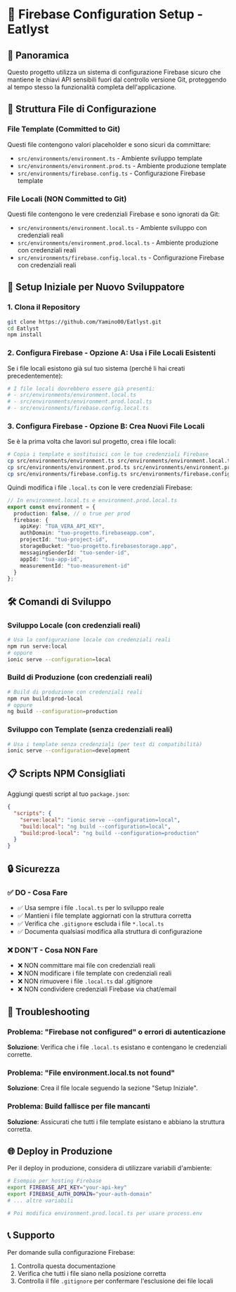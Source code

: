 # 🔐 Firebase Configuration Setup - Eatlyst

## 🎯 Panoramica

Questo progetto utilizza un sistema di configurazione Firebase sicuro che mantiene le chiavi API sensibili fuori dal controllo versione Git, proteggendo al tempo stesso la funzionalità completa dell'applicazione.

## 📁 Struttura File di Configurazione

### File Template (Committed to Git)
Questi file contengono valori placeholder e sono sicuri da committare:
- `src/environments/environment.ts` - Ambiente sviluppo template  
- `src/environments/environment.prod.ts` - Ambiente produzione template
- `src/environments/firebase.config.ts` - Configurazione Firebase template

### File Locali (NON Committed to Git)  
Questi file contengono le vere credenziali Firebase e sono ignorati da Git:
- `src/environments/environment.local.ts` - Ambiente sviluppo con credenziali reali
- `src/environments/environment.prod.local.ts` - Ambiente produzione con credenziali reali
- `src/environments/firebase.config.local.ts` - Configurazione Firebase con credenziali reali

## 🚀 Setup Iniziale per Nuovo Sviluppatore

### 1. Clona il Repository
```bash
git clone https://github.com/Yamino00/Eatlyst.git
cd Eatlyst
npm install
```

### 2. Configura Firebase - Opzione A: Usa i File Locali Esistenti
Se i file locali esistono già sul tuo sistema (perché li hai creati precedentemente):
```bash
# I file locali dovrebbero essere già presenti:
# - src/environments/environment.local.ts
# - src/environments/environment.prod.local.ts
# - src/environments/firebase.config.local.ts
```

### 3. Configura Firebase - Opzione B: Crea Nuovi File Locali
Se è la prima volta che lavori sul progetto, crea i file locali:

```bash
# Copia i template e sostituisci con le tue credenziali Firebase
cp src/environments/environment.ts src/environments/environment.local.ts
cp src/environments/environment.prod.ts src/environments/environment.prod.local.ts  
cp src/environments/firebase.config.ts src/environments/firebase.config.local.ts
```

Quindi modifica i file `.local.ts` con le vere credenziali Firebase:
```typescript
// In environment.local.ts e environment.prod.local.ts
export const environment = {
  production: false, // o true per prod
  firebase: {
    apiKey: "TUA_VERA_API_KEY",
    authDomain: "tuo-progetto.firebaseapp.com",
    projectId: "tuo-project-id",
    storageBucket: "tuo-progetto.firebasestorage.app", 
    messagingSenderId: "tuo-sender-id",
    appId: "tua-app-id",
    measurementId: "tuo-measurement-id"
  }
};
```

## 🛠️ Comandi di Sviluppo

### Sviluppo Locale (con credenziali reali)
```bash
# Usa la configurazione locale con credenziali reali
npm run serve:local
# oppure
ionic serve --configuration=local
```

### Build di Produzione (con credenziali reali)
```bash
# Build di produzione con credenziali reali
npm run build:prod-local
# oppure  
ng build --configuration=production
```

### Sviluppo con Template (senza credenziali reali)
```bash
# Usa i template senza credenziali (per test di compatibilità)
ionic serve --configuration=development
```

## 📋 Scripts NPM Consigliati

Aggiungi questi script al tuo `package.json`:

```json
{
  "scripts": {
    "serve:local": "ionic serve --configuration=local",
    "build:local": "ng build --configuration=local", 
    "build:prod-local": "ng build --configuration=production"
  }
}
```

## 🔒 Sicurezza

### ✅ DO - Cosa Fare
- ✅ Usa sempre i file `.local.ts` per lo sviluppo reale
- ✅ Mantieni i file template aggiornati con la struttura corretta
- ✅ Verifica che `.gitignore` escluda i file `*.local.ts`
- ✅ Documenta qualsiasi modifica alla struttura di configurazione

### ❌ DON'T - Cosa NON Fare  
- ❌ NON committare mai file con credenziali reali
- ❌ NON modificare i file template con credenziali reali
- ❌ NON rimuovere i file `.local.ts` dal .gitignore
- ❌ NON condividere credenziali Firebase via chat/email

## 🐛 Troubleshooting

### Problema: "Firebase not configured" o errori di autenticazione
**Soluzione**: Verifica che i file `.local.ts` esistano e contengano le credenziali corrette.

### Problema: "File environment.local.ts not found"
**Soluzione**: Crea il file locale seguendo la sezione "Setup Iniziale".

### Problema: Build fallisce per file mancanti
**Soluzione**: Assicurati che tutti i file template esistano e abbiano la struttura corretta.

## 🌐 Deploy in Produzione

Per il deploy in produzione, considera di utilizzare variabili d'ambiente:

```bash
# Esempio per hosting Firebase
export FIREBASE_API_KEY="your-api-key"
export FIREBASE_AUTH_DOMAIN="your-auth-domain"
# ... altre variabili

# Poi modifica environment.prod.local.ts per usare process.env
```

## 📞 Supporto

Per domande sulla configurazione Firebase:
1. Controlla questa documentazione
2. Verifica che tutti i file siano nella posizione corretta
3. Controlla il file `.gitignore` per confermare l'esclusione dei file locali